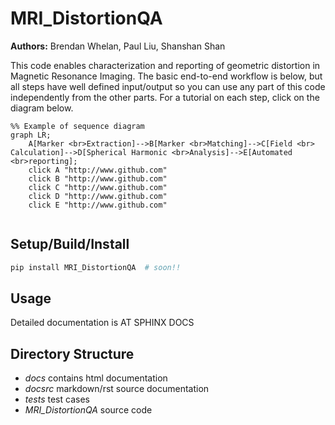 # MRI_DistortionQA


**Authors:** Brendan Whelan, Paul Liu, Shanshan Shan

This code enables characterization and reporting of geometric distortion in Magnetic Resonance Imaging. The basic end-to-end workflow is below, but all steps have well defined input/output so you can use any part of this code independently from the other parts. For a tutorial on each step, click on the diagram below.


```mermaid
%% Example of sequence diagram
graph LR;
    A[Marker <br>Extraction]-->B[Marker <br>Matching]-->C[Field <br> Calculation]-->D[Spherical Harmonic <br>Analysis]-->E[Automated <br>reporting];
    click A "http://www.github.com"
    click B "http://www.github.com"
    click C "http://www.github.com"
    click D "http://www.github.com"
    click E "http://www.github.com"
    
```


## Setup/Build/Install

```bash
pip install MRI_DistortionQA  # soon!!
```


## Usage

Detailed documentation is AT SPHINX DOCS

## Directory Structure

- *docs* contains html documentation
- *docsrc* markdown/rst source documentation
- *tests* test cases
- *MRI_DistortionQA* source code